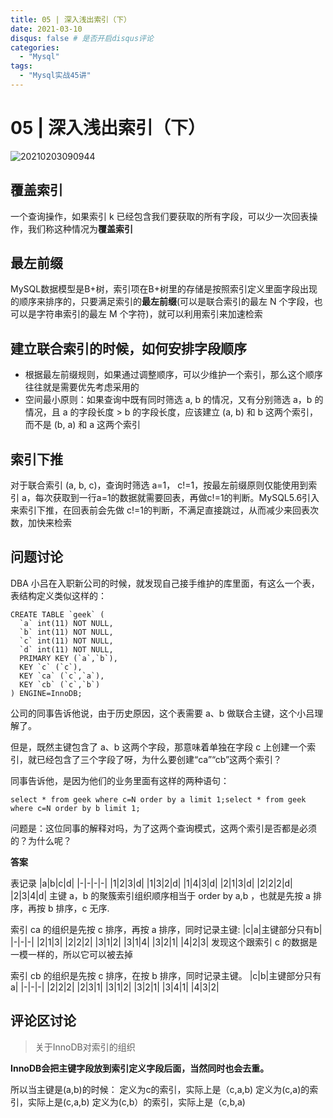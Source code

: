 ```yaml
---
title: 05 | 深入浅出索引（下）
date: 2021-03-10
disqus: false # 是否开启disqus评论
categories:
  - "Mysql"
tags:
  - "Mysql实战45讲"
---
```


<!--more-->

# 05 | 深入浅出索引（下）

![20210203090944](http://pic.zero-tt.top/note/20210203090944.png)

## 覆盖索引
一个查询操作，如果索引 k 已经包含我们要获取的所有字段，可以少一次回表操作，我们称这种情况为**覆盖索引**

## 最左前缀
MySQL数据模型是B+树，索引项在B+树里的存储是按照索引定义里面字段出现的顺序来排序的，只要满足索引的**最左前缀**(可以是联合索引的最左 N 个字段，也可以是字符串索引的最左 M 个字符)，就可以利用索引来加速检索

## 建立联合索引的时候，如何安排字段顺序
* 根据最左前缀规则，如果通过调整顺序，可以少维护一个索引，那么这个顺序往往就是需要优先考虑采用的
* 空间最小原则：如果查询中既有同时筛选 a, b 的情况，又有分别筛选 a，b 的情况，且 a 的字段长度 > b 的字段长度，应该建立 (a, b) 和 b 这两个索引，而不是 (b, a) 和 a 这两个索引

## 索引下推
对于联合索引 (a, b, c)，查询时筛选 a=1， c!=1，按最左前缀原则仅能使用到索引 a，每次获取到一行a=1的数据就需要回表，再做c!=1的判断。MySQL5.6引入来索引下推，在回表前会先做 c!=1的判断，不满足直接跳过，从而减少来回表次数，加快来检索

## 问题讨论
DBA 小吕在入职新公司的时候，就发现自己接手维护的库里面，有这么一个表，表结构定义类似这样的：
```
CREATE TABLE `geek` (
  `a` int(11) NOT NULL,
  `b` int(11) NOT NULL,
  `c` int(11) NOT NULL,
  `d` int(11) NOT NULL,
  PRIMARY KEY (`a`,`b`),
  KEY `c` (`c`),
  KEY `ca` (`c`,`a`),
  KEY `cb` (`c`,`b`)
) ENGINE=InnoDB;
```
公司的同事告诉他说，由于历史原因，这个表需要 a、b 做联合主键，这个小吕理解了。

但是，既然主键包含了 a、b 这两个字段，那意味着单独在字段 c 上创建一个索引，就已经包含了三个字段了呀，为什么要创建“ca”“cb”这两个索引？

同事告诉他，是因为他们的业务里面有这样的两种语句：
```
select * from geek where c=N order by a limit 1;select * from geek where c=N order by b limit 1;
```
问题是：这位同事的解释对吗，为了这两个查询模式，这两个索引是否都是必须的？为什么呢？

**答案**

表记录
|a|b|c|d|
|-|-|-|-|
|1|2|3|d|
|1|3|2|d|
|1|4|3|d|
|2|1|3|d|
|2|2|2|d|
|2|3|4|d|
主键 a，b 的聚簇索引组织顺序相当于 order by a,b ，也就是先按 a 排序，再按 b 排序，c 无序.

索引 ca 的组织是先按 c 排序，再按 a 排序，同时记录主键:
|c|a|主键部分只有b|
|-|-|-|
|2|1|3|
|2|2|2|
|3|1|2|
|3|1|4|
|3|2|1|
|4|2|3|
发现这个跟索引 c 的数据是一模一样的，所以它可以被去掉

索引 cb 的组织是先按 c 排序，在按 b 排序，同时记录主键。
|c|b|主键部分只有a|
|-|-|-|
|2|2|2|
|2|3|1|
|3|1|2|
|3|2|1|
|3|4|1|
|4|3|2|

## 评论区讨论

> 关于InnoDB对索引的组织

**InnoDB会把主键字段放到索引定义字段后面，当然同时也会去重。**

所以当主键是(a,b)的时候：
定义为c的索引，实际上是（c,a,b)
定义为(c,a)的索引，实际上是(c,a,b)
定义为(c,b）的索引，实际上是（c,b,a)
